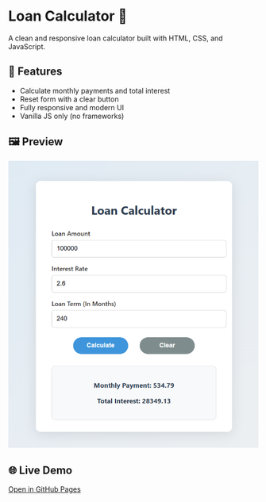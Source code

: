 # Loan Calculator 🧮

A clean and responsive loan calculator built with HTML, CSS, and JavaScript.

## 🚀 Features
- Calculate monthly payments and total interest
- Reset form with a clear button
- Fully responsive and modern UI
- Vanilla JS only (no frameworks)

## 🖼️ Preview
![Screenshot](assets/loan-calc-scr-shot.png)

## 🌐 Live Demo
[Open in GitHub Pages](https://KTsaneff.github.io/loan-calculator/)
